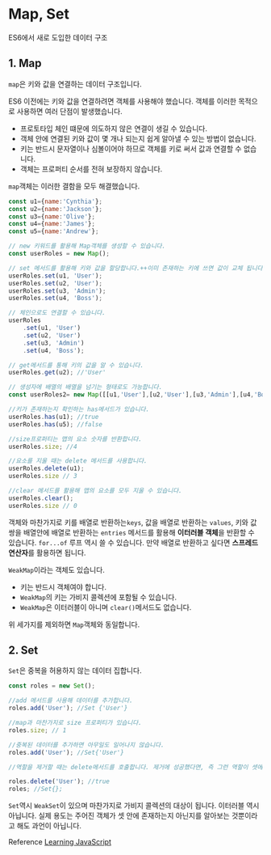 # Map, Set

ES6에서 새로 도입한 데이터 구조

## 1. Map

```map```은 키와 값을 연결하는 데이터 구조입니다.

ES6 이전에는 키와 값을 연결하려면 객체를 사용해야 했습니다. 객체를 이러한 목적으로 사용하면 여러 단점이 발생했습니다.

- 프로토타입 체인 떄문에 의도하지 않은 연결이 생길 수 있습니다.
- 객체 안에 연결된 키와 값이 몇 개나 되는지 쉽게 알아낼 수 있는 방법이 없습니다.
- 키는 반드시 문자열이나 심볼이어야 하므로 객체를 키로 써서 값과 연결할 수 없습니다.
- 객체는 프로퍼티 순서를 전혀 보장하지 않습니다.

```map```객체는 이러한 결함을 모두 해결했습니다.

```javascript
const u1={name:'Cynthia'};
const u2={name:'Jackson'};
const u3={name:'Olive'};
const u4={name:'James'};
const u5={name:'Andrew'};

// new 키워드를 활용해 Map객체를 생성할 수 있습니다.
const userRoles = new Map();

// set 메서드를 활용해 키와 값을 할당합니다.++이미 존재하는 키에 쓰면 값이 교체 됩니다.
userRoles.set(u1, 'User');
userRoles.set(u2, 'User');
userRoles.set(u3, 'Admin');
userRoles.set(u4, 'Boss');

// 체인으로도 연결할 수 있습니다.
userRoles
    .set(u1, 'User')
	.set(u2, 'User')
	.set(u3, 'Admin')
	.set(u4, 'Boss');

// get메서드를 통해 키의 값을 알 수 있습니다.
userRoles.get(u2); //'User'

// 생성자에 배열의 배열을 넘기는 형태로도 가능합니다.
const userRoles2= new Map([[u1,'User'],[u2,'User'],[u3,'Admin'],[u4,'Boss']])

//키가 존재하는지 확인하는 has메서드가 있습니다.
userRoles.has(u1); //true
userRoles.has(u5); //false

//size프로퍼티는 맵의 요소 숫자를 반환합니다.
userRoles.size; //4

//요소를 지울 때는 delete 메서드를 사용합니다.
userRoles.delete(u1);
userRoles.size // 3

//clear 메서드를 활용해 맵의 요소를 모두 지울 수 있습니다.
userRoles.clear();
userRoles.size // 0
```

객체와 마찬가지로 키를 배열로 반환하는```keys```, 값을 배열로 반환하는 ```values```, 키와 값 쌍을 배열안에 배열로 반환하는 ```entries``` 메서드를 활용해 **이터러블 객체**을 반환할 수 있습니다.  ```for...of``` 루프 역시 쓸 수 있습니다. 만약 배열로 반환하고 싶다면 **스프레드 연산자**를 활용하면 됩니다.



```WeakMap```이라는 객체도 있습니다. 

- 키는 반드시 객체여야 합니다.
- ```WeakMap```의 키는 가비지 콜렉션에 포함될 수 있습니다.
- ```WeakMap```은 이터러블이 아니며 ```clear()```메서드도 없습니다.

위 세가지를 제외하면 ```Map```객체와 동일합니다.

## 2. Set 

```Set```은 중복을 허용하지 않는 데이터 집합니다. 

```javascript
const roles = new Set();

//add 메서드를 사용해 데이터를 추가합니다.
roles.add('User'); //Set {'User'}

//map과 마찬가지로 size 프로퍼티가 있습니다.
roles.size; // 1

//중복된 데이터를 추가하면 아무일도 일어나지 않습니다.
roles.add('User'); //Set{'User'}

//역할을 제거할 때는 delete메서드를 호출합니다. 제거에 성공했다면, 즉 그런 역할이 셋에 존재했다면 true를 반환하고, 그렇지 않다면 false를 반환합니다.

roles.delete('User'); //true
roles; //Set{};
```



```Set```역시 ```WeakSet```이 있으며 마찬가지로 가비지 콜렉션의 대상이 됩니다. 이터러블 역시 아닙니다. 실제 용도는 주어진 객체가 셋 안에 존재하는지 아닌지를 알아보는 것뿐이라고 해도 과언이 아닙니다.

Reference [Learning JavaScript](http://www.hanbit.co.kr/store/books/look.php?p_code=B2328850940)





